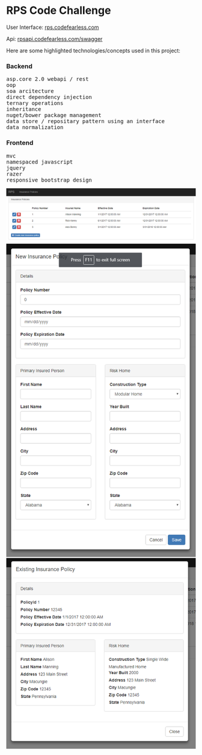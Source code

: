 <h1>RPS Code Challenge</h1>

User Interface: <a href="http://rps.codefearless.com">rps.codefearless.com</a>

Api: <a href="http://rpsapi.codefearless.com/swagger">rpsapi.codefearless.com/swagger</a>


<p>
  Here are some highlighted technologies/concepts used in this project:
</p>

<h3>Backend</h3>

<pre>
asp.core 2.0 webapi / rest
oop
soa arcitecture
direct dependency injection
ternary operations
inheritance
nuget/bower package management
data store / repositary pattern using an interface
data normalization		 
</pre>

<h3>Frontend</h3>
<pre>
mvc
namespaced javascript
jquery
razer
responsive bootstrap design
</pre>


<img src="https://github.com/mikerosol/rps/blob/master/ScreenShots/List.PNG"><br>
<img src="https://github.com/mikerosol/rps/blob/master/ScreenShots/New.PNG"><br>
<img src="https://github.com/mikerosol/rps/blob/master/ScreenShots/Exisiting.PNG">
